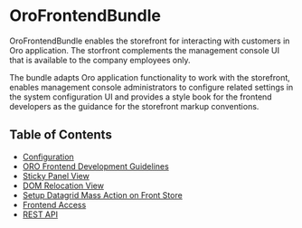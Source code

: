 # OroFrontendBundle

OroFrontendBundle enables the storefront for interacting with customers in Oro application. The storfront complements the management console UI that is available to the company employees only.

The bundle adapts Oro application functionality to work with the storefront, enables management console administrators to configure related settings in the system configuration UI and provides a style book for the frontend developers as the guidance for the storefront markup conventions.

## Table of Contents

- [Configuration](./Resources/doc/configuration.md)
- [ORO Frontend Development Guidelines](./Resources/doc/frontendGuidelines.md)
- [Sticky Panel View](./Resources/doc/components/sticky-panel-view.md)
- [DOM Relocation View](./Resources/doc/components/dom-relocation-view.md)
- [Setup Datagrid Mass Action on Front Store](./Resources/doc/mass-action-grid-setup.md)
- [Frontend Access](./Resources/doc/frontend-access.md)
- [REST API](./Resources/doc/frontend-api.md)
